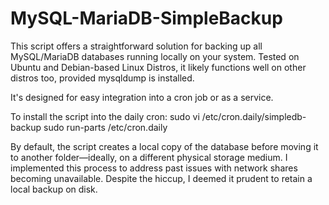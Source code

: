 # MySQL-MariaDB-SimpleBackup

This script offers a straightforward solution for backing up all MySQL/MariaDB databases running locally on your system.
Tested on Ubuntu and Debian-based Linux Distros, it likely functions well on other distros too, provided mysqldump is installed.

It's designed for easy integration into a cron job or as a service.

To install the script into the daily cron:
sudo vi /etc/cron.daily/simpledb-backup
sudo run-parts /etc/cron.daily

By default, the script creates a local copy of the database before moving it to another folder—ideally, on a different physical storage medium. 
I implemented this process to address past issues with network shares becoming unavailable. Despite the hiccup, I deemed it prudent to retain a local backup on disk.
